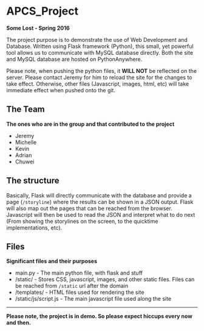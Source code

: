 # APCS_Project

**Some Lost - Spring 2016**

The project purpose is to demonstrate the use of Web Development and Database. Written using Flask framework (Python), this small, yet powerful tool allows us to communicate with MySQL database directly. Both the site and MySQL database are hosted on PythonAnywhere.

Please note, when pushing the python files, it **WILL NOT** be reflected on the server. Please contact Jeremy for him to reload the site for the changes to take effect. Otherwise, other files (Javascript, images, html, etc) will take immediate effect when pushed onto the git.

## The Team

**The ones who are in the group and that contributed to the project**
* Jeremy
* Michelle
* Kevin
* Adrian
* Chuwei

## The structure

Basically, Flask will directly communicate with the database and provide a page (`/storyline`) where the results can be shown in a JSON output. Flask will also map out the pages that can be reached from the browser. Javascript will then be used to read the JSON and interpret what to do next (From showing the storylines on the screen, to the quicktime implementations, etc).

## Files

**Significant files and their purposes**

* main.py - The main python file, with flask and stuff
* /static/ - Stores CSS, javascript, images, and other static files. Files can be reached from `/static` url after the domain
* /templates/ - HTML files used for rendering the site
* /static/js/script.js - The main javascript file used along the site

***

**Please note, the project is in demo. So please expect hiccups every now and then.**
